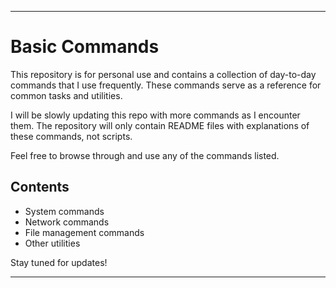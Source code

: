 
---

# Basic Commands

This repository is for personal use and contains a collection of day-to-day commands that I use frequently. These commands serve as a reference for common tasks and utilities.

I will be slowly updating this repo with more commands as I encounter them. The repository will only contain README files with explanations of these commands, not scripts.

Feel free to browse through and use any of the commands listed.

## Contents
- System commands
- Network commands
- File management commands
- Other utilities

Stay tuned for updates!

---

